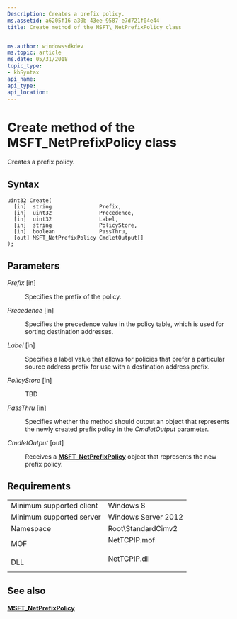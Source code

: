 ```yaml
---
Description: Creates a prefix policy.
ms.assetid: a6205f16-a30b-43ee-9587-e7d721f04e44
title: Create method of the MSFT\_NetPrefixPolicy class


ms.author: windowssdkdev
ms.topic: article
ms.date: 05/31/2018
topic_type: 
- kbSyntax
api_name: 
api_type: 
api_location: 
---
```


# Create method of the MSFT\_NetPrefixPolicy class

Creates a prefix policy.

## Syntax


```mof
uint32 Create(
  [in]  string               Prefix,
  [in]  uint32               Precedence,
  [in]  uint32               Label,
  [in]  string               PolicyStore,
  [in]  boolean              PassThru,
  [out] MSFT_NetPrefixPolicy CmdletOutput[]
);
```



## Parameters

<dl> <dt>

*Prefix* \[in\]
</dt> <dd>

Specifies the prefix of the policy.

</dd> <dt>

*Precedence* \[in\]
</dt> <dd>

Specifies the precedence value in the policy table, which is used for sorting destination addresses.

</dd> <dt>

*Label* \[in\]
</dt> <dd>

Specifies a label value that allows for policies that prefer a particular source address prefix for use with a destination address prefix.

</dd> <dt>

*PolicyStore* \[in\]
</dt> <dd>

TBD

</dd> <dt>

*PassThru* \[in\]
</dt> <dd>

Specifies whether the method should output an object that represents the newly created prefix policy in the *CmdletOutput* parameter.

</dd> <dt>

*CmdletOutput* \[out\]
</dt> <dd>

Receives a [**MSFT\_NetPrefixPolicy**](msft-netprefixpolicy.md) object that represents the new prefix policy.

</dd> </dl>

## Requirements



|                                     |                                                                                         |
|-------------------------------------|-----------------------------------------------------------------------------------------|
| Minimum supported client<br/> | Windows 8<br/>                                                                    |
| Minimum supported server<br/> | Windows Server 2012<br/>                                                          |
| Namespace<br/>                | Root\\StandardCimv2<br/>                                                          |
| MOF<br/>                      | <dl> <dt>NetTCPIP.mof</dt> </dl> |
| DLL<br/>                      | <dl> <dt>NetTCPIP.dll</dt> </dl> |



## See also

<dl> <dt>

[**MSFT\_NetPrefixPolicy**](msft-netprefixpolicy.md)
</dt> </dl>

 

 




